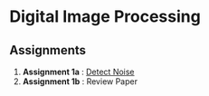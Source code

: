 # Digital Image Processing

## Assignments
1. **Assignment 1a** : [Detect Noise](assignment-1-filter.ipynb)
2. **Assignment 1b** : Review Paper